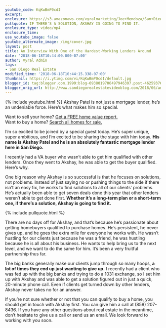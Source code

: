 ```yaml
---
youtube_code: KqKwBmP0cdI
excerpt:
enclosure: https://s3.amazonaws.com/vyralmarketing/Joe+Mendoza/San+Diego+Real+Estate-+An+Interview+With+One+of+the+Hardest-Working+Lenders+Around.mp4
pullquote: IF THERE’S A SOLUTION, AKSHAY IS GOING TO FIND IT.
enclosure_type: video/mp4
enclosure_time:
use_youtube_image: false
youtube_alternate_image: /img/cover.jpg
layout: post
title: An Interview With One of the Hardest-Working Lenders Around
date: '2018-06-18T10:44:00.000-07:00'
author: Vyral Admin
tags:
- San Diego Real Estate
modified_time: '2018-06-18T10:44:15.338-07:00'
thumbnail: https://i.ytimg.com/vi/KqKwBmP0cdI/default.jpg
blogger_id: tag:blogger.com,1999:blog-6938019706497946307.post-4625937626520979773
blogger_orig_url: http://www.sandiegorealestatevideoblog.com/2018/06/an-interview-with-one-of-hardest.html
---
```

{% include youtube.html %}
Akshay Patel is not just a mortgage lender, he’s an undeniable force. Here’s what makes him so special.

<div class="post-cta">
Want to sell your home? <a href="http://joemendoza.com/" target="_blank">Get a FREE home value report.</a><br>
Want to buy a home? <a href="https://www.homesnap.com/Joe-Mendoza" target="_blank">Search all homes for sale.</a>
</div>

I’m so excited to be joined by a special guest today. He’s super unique, super ambitious, and I’m excited to be sharing the stage with him today. **His name is Akshay Patel and he is an absolutely fantastic mortgage lender here in San Diego.**

I recently had a VA buyer who wasn’t able to get him qualified with other lenders. Once they went to Akshay, he was able to get the buyer qualified. Here’s why.

One big reason why Akshay is so successful is that he focuses on solutions, not problems. Instead of just saying no or pushing things to the side if there isn’t an easy fix, he works to find solutions to all of our clients’ problems. He’s actually been able to get seven deals done this year that other lenders weren’t able to get done first. **Whether it’s a long-term plan or a short-term one, if there’s a solution, Akshay is going to find it.**

{% include pullquote.html %}

There are no days off for Akshay, and that’s because he’s passionate about getting homebuyers qualified to purchase homes. He’s persistent, he never gives up, and he goes the extra mile for everyone he works with. He wasn’t hustling for our clients just because he was a friend, he was hustling because he is all about his business. He wants to help bring us to the next level, and we want to do the same for him. It’s been a very fruitful partnership thus far.

The big banks generally make our clients jump through so many hoops, **a lot of times they end up just wanting to give up.** I recently had a client who was fed up with the big banks and trying to do a 1031 exchange, so I set him up with Akshay and was able to get a solution figured out in just a quick, 20-minute phone call. Even if clients get turned down by other lenders, Akshay never takes no for an answer.

If you’re not sure whether or not that you can qualify to buy a home, you should get in touch with Akshay first. You can give him a call at (858) 207-8436. If you have any other questions about real estate in the meantime, don’t hesitate to give us a call or send us an email. We look forward to working with you soon.
